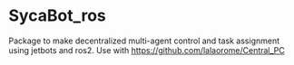 # SycaBot_ros
Package to make decentralized multi-agent control and task assignment using jetbots and ros2. Use with https://github.com/lalaorome/Central_PC
